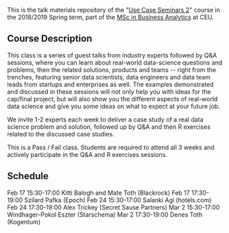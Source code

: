 This is the talk materials repository of the "[Use Case Seminars 2](https://courses.ceu.edu/courses/2018-2019/use-case-seminars-2)" course in the 2018/2019 Spring term, part of the [MSc in Business Analytics](https://courses.ceu.edu/programs/ms/master-science-business-analytics) at CEU.

## Course Description

This class is a series of guest talks from industry experts followed by Q&A sessions, where you can learn about real-world data-science questions and problems, then the related solutions, products and teams -- right from the trenches, featuring senior data scientists, data engineers and data team leads from startups and enterprises as well. The examples demonstrated and discussed in these sessions will not only help you with ideas for the cap/final project, but will also show you the different aspects of real-world data science and give you some ideas on what to expect at your future job.

We invite 1-2 experts each week to deliver a case study of a real data science problem and solution, followed up by Q&A and then R exercises related to the discussed case studies.

This is a Pass / Fail class. Students are required to attend all 3 weeks and actively participate in the Q&A and R exercises sessions.

## Schedule

Feb 17 15:30-17:00 Kitti Balogh and Mate Toth (Blackrock)
Feb 17 17:30-19:00 Szilard Pafka (Epoch)
Feb 24 15:30-17:00 Salanki Agi (hotels.com)
Feb 24 17:30-19:00 Alex Trickey (Secret Sause Partners)
Mar 2 15:30-17:00 Windhager-Pokol Eszter (Starschema)
Mar 2 17:30-19:00 Denes Toth (Kogentum)

